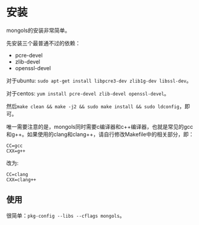# 安装

mongols的安装非常简单。

先安装三个最普通不过的依赖：
- pcre-devel
- zlib-devel
- openssl-devel

对于ubuntu: `sudo apt-get install libpcre3-dev zlib1g-dev libssl-dev`。

对于centos: `yum install pcre-devel zlib-devel openssl-devel`。

然后`make clean && make -j2 && sudo make install && sudo ldconfig`，即可。

唯一需要注意的是，mongols同时需要c编译器和c++编译器，也就是常见的gcc和g++。如果使用的clang和clang++，请自行修改Makefile中的相关部分，即：

```
CC=gcc
CXX=g++

```

改为:

```
CC=clang
CXX=clang++

```

## 使用

很简单：`pkg-config --libs --cflags mongols`。